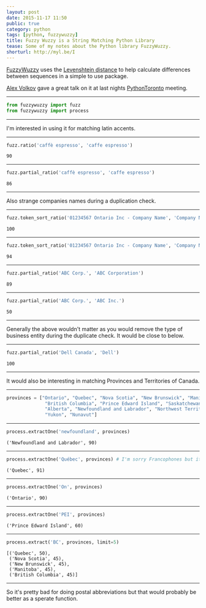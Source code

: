 ```yaml
---
layout: post
date: 2015-11-17 11:50
public: true
category: python
tags: [python, fuzzywuzzy]
title: Fuzzy Wuzzy is a String Matching Python Library
tease: Some of my notes about the Python library FuzzyWuzzy.
shorturl: http://myl.be/I
---
```


[FuzzyWuzzy](https://github.com/seatgeek/fuzzywuzzy) uses the [Levenshtein distance](https://en.wikipedia.org/wiki/Levenshtein_distance) to help calculate differences between sequences in a simple to use package.

[Alex Volkov](https://github.com/avolkov/wuzzy-context-talk) gave a great talk on it at last nights [PythonToronto](http://pythontoronto.com/) meeting.

---

```python
from fuzzywuzzy import fuzz
from fuzzywuzzy import process
```

---

I'm interested in using it for matching latin accents.

---

```python
fuzz.ratio('caffè espresso', 'caffe espresso')
```

    90

---


```python
fuzz.partial_ratio('caffè espresso', 'caffe espresso')
```

    86

---

Also strange companies names during a duplication check.

---

```python
fuzz.token_sort_ratio('01234567 Ontario Inc - Company Name', 'Company Name (01234567 Ontario Inc)')
```

    100

---

```python
fuzz.token_sort_ratio('01234567 Ontario Inc - Company Name', 'Company Name (01234567 Ont Inc)')
```

    94

---

```python
fuzz.partial_ratio('ABC Corp.', 'ABC Corporation')
```

    89

---

```python
fuzz.partial_ratio('ABC Corp.', 'ABC Inc.')
```

    50

---

Generally the above wouldn't matter as you would remove the type of business entity during the duplicate check. It would be close to below.

---

```python
fuzz.partial_ratio('Dell Canada', 'Dell')
```

    100

---

It would also be interesting in matching Provinces and Territories of Canada.

---

```python
provinces = ["Ontario", "Quebec", "Nova Scotia", "New Brunswick", "Manitoba",
              "British Columbia", "Prince Edward Island", "Saskatchewan",
              "Alberta", "Newfoundland and Labrador", "Northwest Territories",
              "Yukon", "Nunavut"]
```

---

```python
process.extractOne('newfoundland', provinces)
```

    ('Newfoundland and Labrador', 90)

---

```python
process.extractOne('Québec', provinces) # I'm sorry Francophones but it seems `process` doesn't work with accents.
```

    ('Quebec', 91)

---

```python
process.extractOne('On', provinces)
```

    ('Ontario', 90)


---

```python
process.extractOne('PEI', provinces)
```

    ('Prince Edward Island', 60)

---

```python
process.extract('BC', provinces, limit=5)
```

    [('Quebec', 50),
     ('Nova Scotia', 45),
     ('New Brunswick', 45),
     ('Manitoba', 45),
     ('British Columbia', 45)]

---

So it's pretty bad for doing postal abbreviations but that would probably be better as a sperate function.
